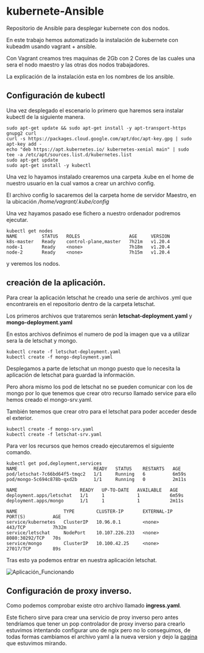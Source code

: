 # kubernete-Ansible
Repositorio de Ansible para desplegar kubernete con dos nodos.

En este trabajo hemos automatizado la instalación de kubernete con kubeadm usando vagrant + ansible.

Con Vagrant creamos tres maquinas de 2Gb con 2 Cores de las cuales una sera el nodo maestro y las otras dos nodos trabajadores.

La explicación de la instalación esta en los nombres de los ansible.

## Configuración de kubectl 

Una vez desplegado el escenario lo primero que haremos sera instalar kubectl de la siguiente manera.

```
sudo apt-get update && sudo apt-get install -y apt-transport-https gnupg2 curl
curl -s https://packages.cloud.google.com/apt/doc/apt-key.gpg | sudo apt-key add -
echo "deb https://apt.kubernetes.io/ kubernetes-xenial main" | sudo tee -a /etc/apt/sources.list.d/kubernetes.list
sudo apt-get update
sudo apt-get install -y kubectl
```

Una vez lo hayamos instalado crearemos una carpeta .kube en el home de nuestro usuario en la cual vamos a crear un archivo config.

El archivo config lo sacaremos del la carpeta home de servidor Maestro, en la ubicación _/home/vagrant/.kube/config_

Una vez hayamos pasado ese fichero a nuestro ordenador podremos ejecutar.

```
kubectl get nodes
NAME         STATUS   ROLES                  AGE     VERSION
k8s-master   Ready    control-plane,master   7h21m   v1.20.4
node-1       Ready    <none>                 7h18m   v1.20.4
node-2       Ready    <none>                 7h15m   v1.20.4
```

y veremos los nodos.

## creación de la aplicación.

Para crear la aplicación letschat he creado una serie de archivos .yml que encontrareis en el repositorio dentro de la carpeta letschat.

Los primeros archivos que trataremos serán __letschat-deployment.yaml__ y __mongo-deployment.yaml__

En estos archivos definimos el numero de pod la imagen que va a utilizar sera la de letschat y mongo.

```
kubectl create -f letschat-deployment.yaml
kubectl create -f mongo-deployment.yaml
```

Desplegamos a parte de letschat un mongo puesto que lo necesita la aplicación de letschat para guardad la información.

Pero ahora mismo los pod de letschat no se pueden comunicar con los de mongo por lo que tenemos que crear otro recurso llamado service para ello hemos creado el mongo-srv.yaml.

También tenemos que crear otro para el letschat para poder acceder desde el exterior.

```
kubectl create -f mongo-srv.yaml
kubectl create -f letschat-srv.yaml
```

Para ver los recursos que hemos creado ejecutaremos el siguiente comando.

```
kubectl get pod,deployment,services
NAME                            READY   STATUS    RESTARTS   AGE
pod/letschat-7c66bd64f5-tmqc2   1/1     Running   6          6m59s
pod/mongo-5c694c878b-qxd2b      1/1     Running   0          2m11s

NAME                       READY   UP-TO-DATE   AVAILABLE   AGE
deployment.apps/letschat   1/1     1            1           6m59s
deployment.apps/mongo      1/1     1            1           2m11s

NAME                 TYPE        CLUSTER-IP       EXTERNAL-IP   PORT(S)          AGE
service/kubernetes   ClusterIP   10.96.0.1        <none>        443/TCP          7h32m
service/letschat     NodePort    10.107.226.233   <none>        8080:30292/TCP   70s
service/mongo        ClusterIP   10.100.42.25     <none>        27017/TCP        89s
```

Tras esto ya podemos entrar en nuestra aplicación letschat.

![Aplicación_Funcionando](./Aplicación_Funcionando.png)

## Configuración de proxy inverso.

Como podemos comprobar existe otro archivo llamado __ingress.yaml__.

Este fichero sirve para crear una servicio de proy inverso pero antes tendríamos que tener un pop controlador de proxy inverso para crearlo estuvimos intentando configurar uno de ngix pero no lo conseguimos, de todas formas cambiamos el archivo yaml a la nueva version y dejo la [pagina](https://docs.nginx.com/nginx-ingress-controller/installation/installation-with-manifests/#configure-rbac) que estuvimos mirando.
